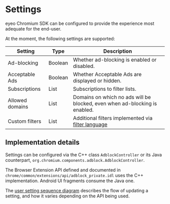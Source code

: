 # Settings

eyeo Chromium SDK can be configured to provide the experience most adequate for the end-user.

At the moment, the following settings are supported:

| Setting                 | Type    | Description |
| ----------------------- | ------- | ----------- |
| Ad-blocking             | Boolean | Whether ad-blocking is enabled or disabled. |
| Acceptable Ads          | Boolean | Whether Acceptable Ads are displayed or hidden. |
| Subscriptions           | List    | Subscriptions to filter lists. |
| Allowed domains         | List    | Domains on which no ads will be blocked, even when ad-blocking is enabled. |
| Custom filters          | List    | Additional filters implemented via [filter language](https://help.eyeo.com/adblockplus/how-to-write-filters) |

## Implementation details

Settings can be configured via the C++ class `AdblockController` or its Java counterpart, `org.chromium.components.adblock.AdblockController`.

The Browser Extension API defined and documented in `chrome/common/extensions/api/adblock_private.idl` uses the C++ implementation. Android UI fragments consume the Java one.

The [user setting sequence diagram](user-setting-sequence.png) describes the flow of updating a setting, and how it varies depending on the API being used.

